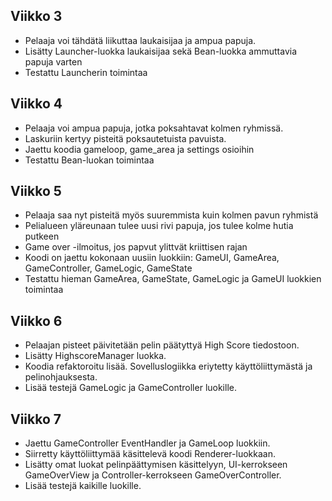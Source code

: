 ## Viikko 3
* Pelaaja voi tähdätä liikuttaa laukaisijaa ja ampua papuja.
* Lisätty Launcher-luokka laukaisijaa sekä Bean-luokka ammuttavia papuja varten
* Testattu Launcherin toimintaa


## Viikko 4
* Pelaaja voi ampua papuja, jotka poksahtavat kolmen ryhmissä.
* Laskuriin kertyy pisteitä poksautetuista pavuista.
* Jaettu koodia gameloop, game_area ja settings osioihin
* Testattu Bean-luokan toimintaa

## Viikko 5
* Pelaaja saa nyt pisteitä myös suuremmista kuin kolmen pavun ryhmistä
* Pelialueen yläreunaan tulee uusi rivi papuja, jos tulee kolme hutia putkeen
* Game over -ilmoitus, jos papvut ylittvät kriittisen rajan
* Koodi on jaettu kokonaan uusiin luokkiin: GameUI, GameArea, GameController, GameLogic, GameState
* Testattu hieman GameArea, GameState, GameLogic ja GameUI luokkien toimintaa

## Viikko 6
* Pelaajan pisteet päivitetään pelin päätyttyä High Score tiedostoon.
* Lisätty HighscoreManager luokka.
* Koodia refaktoroitu lisää. Sovelluslogiikka eriytetty käyttöliittymästä ja pelinohjauksesta.
* Lisää testejä GameLogic ja GameController luokille.

## Viikko 7
* Jaettu GameController EventHandler ja GameLoop luokkiin.
* Siirretty käyttöliittymää käsittelevä koodi Renderer-luokkaan.
* Lisätty omat luokat pelinpäättymisen käsittelyyn, UI-kerrokseen GameOverView ja Controller-kerrokseen GameOverController.
* Lisää testejä kaikille luokille.
